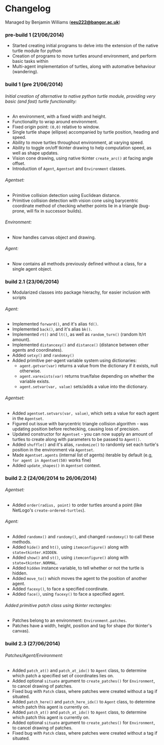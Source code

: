 Changelog
=========
Managed by Benjamin Williams (**<eeu222@bangor.ac.uk>**)



### pre-build 1 (21/06/2014)
* Started creating initial programs to delve into the extension of the native turtle module for python
* Creation of programs to move turtles around environment, and perform basic tasks within
* Multi-agent implementation of turtles, along with automative behaviour (wandering).

### build 1 (pre 21/06/2014)

###### Initial creation of alternative to native python turtle module, providing very basic (and fast) turtle functionality:
* An environment, with a fixed width and height.
* Functionality to wrap around environment.
* Fixed origin point: `(0,0)` relative to window.
* Single turtle shape (ellipse) accompanied by turtle position, heading and speed.
* Ability to move turtles throughout environment, at varying speed.
* Ability to toggle on/off tkinter drawing to help computation speed, as well as shape updates.
* Vision cone drawing, using native tkinter `create_arc()` at facing angle offset.
* Introduction of `Agent`, `Agentset` and `Environment` classes.

###### Agentset:
* Primitive collision detection using Euclidean distance.
* Primitive collision detection with vision cone using barycentric coordinate method of checking whether points lie in a triangle (bug-prone, will fix in successor builds).

###### Environment:
* Now handles canvas object and drawing.

###### Agent:
* Now contains all methods previously defined without a class, for a single agent object.


### build 2.1 (23/06/2014)

* Modularized classes into package hierachy, for easier inclusion with scripts

###### Agent:
* Implemented `forward()`, and it's alias `fd()`.
* Implemented `back()`, and it's alias `bk()`.
* Implemented `rt()` and `lt()`, as well as `random_turn()` (random lt/rt amount).
* Implemented `distancexy()` and `distance()` (distance between other agents and coordinates).
* Added `setxy()` and `randomxy()`
* Added primitive per-agent variable system using dictionaries:
	* `agent.getvar(var)` returns a value from the dictionary if it exists, null otherwise.
	* `agent.varexists(var)` returns true/false depending on whether the variable exists.
	* `agent.setvar(var, value)` sets/adds a value into the dictionary.

###### Agentset:
* Added `agentset.setvars(var, value)`, which sets a value for each agent in the `Agentset`.
* Figured out issue with barycentric triangle collision algorithm - was updating position before rechecking, causing loss of precision.
* Updated constructor for `Agentset` - you can now supply an amount of turtles to create along with parameters to be passed to `Agent()`.
* Added `shuffle()` and it's alias, `randomize()` to randomly set each turtle's position in the environment via `Agentset`.
* Made `Agentset.agents` (internal list of agents) iterable by default (e.g, `for agent in Agentset(50)` works fine)
* Added `update_shapes()` in `Agentset` context.


### build 2.2 (24/06/2014 to 26/06/2014)

###### Agentset:
* Added `order(radius, point)` to order turtles around a point (like NetLogo's `create-ordered-turtles`).

###### Agent:
* Added `randomx()` and `randomy()`, and changed `randomxy()` to call these methods.
* Added `hide()` and `ht()`, using `itemconfigure()` along with `state=tkinter.HIDDEN`.
* Added `show()` and `st()`, using `itemconfigure()` along with `state=tkinter.NORMAL`.
* Added `hidden` instance variable, to tell whether or not the turtle is hidden.
* Added `move_to()` which moves the agent to the position of another agent.
* Added `facexy()`, to face a specified coordinate.
* Added `face()`, using `facexy()` to face a specified agent.

###### Added primitive patch class using tkinter rectangles:
* Patches belong to an environment: `Environment.patches`.
* Patches have a width, height, position and tag for shape (for tkinter's canvas).


### build 2.3 (27/06/2014)

###### Patches/Agent/Environment:
* Added `patch_at()` and `patch_at_idx()` to `Agent` class, to determine which patch a specified set of coordinates lies on.
* Added optional `situate` argument to `create_patches()` for `Environment`, to cancel drawing of patches.
* Fixed bug with `Patch` class, where patches were created without a tag if situated.
* Added `patch_here()` and `patch_here_idx()` to `Agent` class, to determine which patch this agent is currently on.
* Added `patch_at()` and `patch_at_idx()` to `Agent` class, to determine which patch this agent is currently on.
* Added optional `situate` argument to `create_patches()` for `Environment`, to cancel drawing of patches.
* Fixed bug with `Patch` class, where patches were created without a tag if situated.

